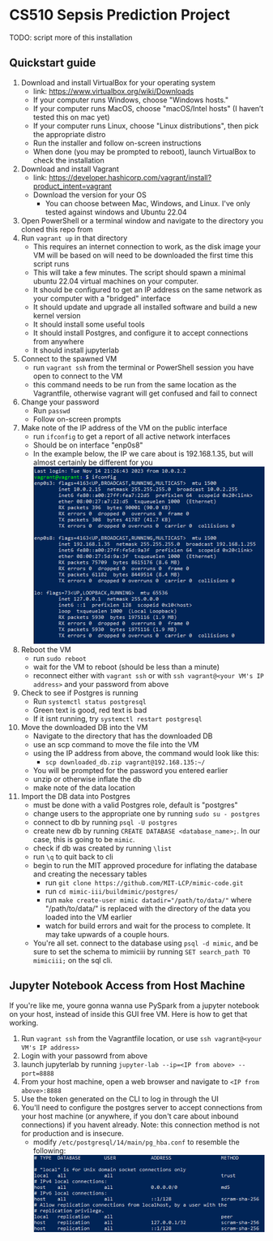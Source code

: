 # CS510 Sepsis Prediction Project
 TODO: script more of this installation 
## Quickstart guide

1. Download and install VirtualBox for your operating system
    - link: https://www.virtualbox.org/wiki/Downloads
    - If your computer runs Windows, choose "Windows hosts."
    - If your computer runs MacOS, choose "macOS/Intel hosts" (I haven’t tested this on mac yet)
    - If your computer runs Linux, choose "Linux distributions", then pick the appropriate distro
    - Run the installer and follow on-screen instructions
    - When done (you may be prompted to reboot), launch VirtualBox to check the installation
2. Download and install Vagrant
    - link: https://developer.hashicorp.com/vagrant/install?product_intent=vagrant
    - Download the version for your OS
        - You can choose between Mac, Windows, and Linux. I've only tested against windows and Ubuntu 22.04
3. Open PowerShell or a terminal window and navigate to the directory you cloned this repo from
4. Run `vagrant up` in that directory
    - This requires an internet connection to work, as the disk image your VM will be based on will need to be downloaded the first time this script runs
    - This will take a few minutes. The script should spawn a minimal ubuntu 22.04 virtual machines on your computer. 
    - It should be configured to get an IP address on the same network as your computer with a "bridged" interface
    - It should update and upgrade all installed software and build a new kernel version
    - It should install some useful tools
    - It should install Postgres, and configure it to accept connections from anywhere
    - It should install jupyterlab
5. Connect to the spawned VM
    - run `vagrant ssh` from the terminal or PowerShell session you have open to connect to the VM
    - this command needs to be run from the same location as the Vagrantfile, otherwise vagrant will get confused and fail to connect
6. Change your password 
    - Run `passwd` 
    - Follow on-screen prompts
7. Make note of the IP address of the VM on the public interface
    - run `ifconfig` to get a report of all active network interfaces
    - Should be on interface "enp0s8"
    - In the example below, the IP we care about is 192.168.1.35, but will almost certainly be different for you
![alt text](network_interfaces.PNG)
8. Reboot the VM
    - run `sudo reboot`
    - wait for the VM to reboot (should be less than a minute)
    - reconnect either with `vagrant ssh` or with `ssh vagrant@<your VM's IP address>` and your password from above
9. Check to see if Postgres is running
    - Run `systemctl status postgresql`
    - Green text is good, red text is bad
    - If it isnt running, try `systemctl restart postgresql`
10. Move the downloaded DB into the VM
    - Navigate to the directory that has the downloaded DB
    - use an scp command to move the file into the VM
    - using the IP address from above, the command would look like this:
        - `scp downloaded_db.zip vagrant@192.168.135:~/`
    - You will be prompted for the password you entered earlier
    - unzip or otherwise inflate the db
    - make note of the data location 
11. Import the DB data into Postgres
    - must be done with a valid Postgres role, default is "postgres"
    - change users to the appropriate one by running `sudo su - postgres`
    - connect to db by running `psql -U postgres`
    - create new db by running `CREATE DATABASE <database_name>;`. In our case, this is going to be `mimic`.
    - check if db was created by running `\list`
    - run `\q` to quit back to cli
    - begin to run the MIT approved procedure for inflating the database and creating the necessary tables
        - run `git clone https://github.com/MIT-LCP/mimic-code.git`
        - run `cd mimic-iii/buildmimic/postgres/`
        - run `make create-user mimic datadir="/path/to/data/"` where "/path/to/data/" is replaced with the directory of the data you loaded into the VM earlier
        - watch for build errors and wait for the process to complete. It may take upwards of a couple hours. 
    - You're all set. connect to the database using `psql -d mimic`, and be sure to set the schema to mimiciii by running `SET search_path TO mimiciii;` on the sql cli.

## Jupyter Notebook Access from Host Machine

If you're like me, youre gonna wanna use PySpark from a jupyter notebook on your host, instead of inside this GUI free VM. Here is how to get that working.

1. Run `vagrant ssh` from the Vagrantfile location, or use `ssh vagrant@<your VM's IP address>`
2. Login with your passowrd from above
3. launch jupyterlab by running `jupyter-lab --ip=<IP from above> --port=8888`
4. From your host machine, open a web browser and navigate to `<IP from above>:8888`
5. Use the token generated on the CLI to log in through the UI
6. You'll need to configure the postgres server to accept connections from your host machine (or anywhere, if you don't care about inbound connections) if you havent already. Note: this connection method is not for production and is insecure. 
    - modify `/etc/postgresql/14/main/pg_hba.conf` to resemble the following:
![alt text](postgres_connections.PNG)









